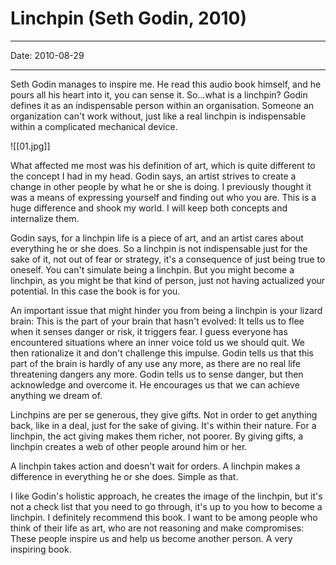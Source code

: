 # Linchpin (Seth Godin, 2010)

----

Date: 2010-08-29

----

Seth Godin manages to inspire me. He read this audio book himself, and he pours all his heart into it, you can sense it. So...what is a linchpin? Godin defines it as an indispensable person within an organisation. Someone an organization can't work without, just like a real linchpin is indispensable within a complicated mechanical device.

![[01.jpg]]

What affected me most was his definition of art, which is quite different to the concept I had in my head. Godin says, an artist strives to create a change in other people by what he or she is doing. I previously thought it was a means of expressing yourself and finding out who you are. This is a huge difference and shook my world. I will keep both concepts and internalize them.

Godin says, for a linchpin life is a piece of art, and an artist cares about everything he or she does. So a linchpin is not indispensable just for the sake of it, not out of fear or strategy, it's a consequence of just being true to oneself. You can't simulate being a linchpin. But you might become a linchpin, as you might be that kind of person, just not having actualized your potential. In this case the book is for you. 

An important issue that might hinder you from being a linchpin is your lizard brain: This is the part of your brain that hasn't evolved: It tells us to flee when it senses danger or risk, it triggers fear. I guess everyone has encountered situations where an inner voice told us we should quit. We then rationalize it and don't challenge this impulse. Godin tells us that this part of the brain is hardly of any use any more, as there are no real life threatening dangers any more. Godin tells us to sense danger, but then acknowledge and overcome it. He encourages us that we can achieve anything we dream of. 

Linchpins are per se generous, they give gifts. Not in order to get anything back, like in a deal, just for the sake of giving. It's within their nature. For a linchpin, the act giving makes them richer, not poorer. By giving gifts, a linchpin creates a web of other people around him or her.

A linchpin takes action and doesn't wait for orders. A linchpin makes a difference in everything he or she does. Simple as that.

I like Godin's holistic approach, he creates the image of the linchpin, but it's not a check list that you need to go through, it's up to you how to become a linchpin. I definitely recommend this book. I want to be among people who think of their life as art, who are not reasoning and make compromises: These people inspire us and help us become another person. A very inspiring book.
